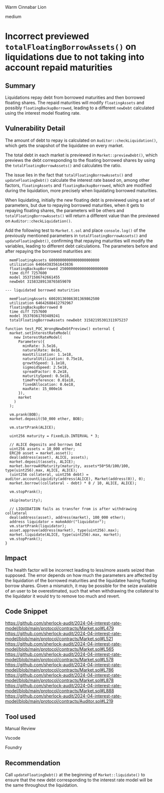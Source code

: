 Warm Cinnabar Lion

medium

# Incorrect previewed `totalFloatingBorrowAssets()` on liquidations due to not taking into account repaid maturities

## Summary

Liquidations repay debt from borrowed maturities and then borrowed floating shares. The repaid maturities will modify `floatingAssets` and possibly `floatingBackupBorrowed`, leading to a different `newDebt` calculated using the interest model floating rate.

## Vulnerability Detail

The amount of debt to repay is calculated on `Auditor::checkLiquidation()`, which gets the snapshot of the liquidatee on every market. 

The total debt in each market is previewed in `Market::previewDebt()`, which previews the debt corresponding to the floating borrowed shares by using the `totalFloatingBorrowAssets()` and calculates the ratio.

The issue lies in the fact that `totalFloatingBorrowAssets()` and `updateFloatingDebt()` calculate the interest rate based on, among other factors, `floatingAssets` and `floatingBackupBorrowed`, which are modified during the liquidation, more precisely when liquidating borrowed maturities.

When liquidating, initially the new floating debt is previewed using a set of parameters, but due to repaying borrowed maturities, when it gets to repaying floating shares, the parameters will be others and `totalFloatingBorrowAssets()` will return a different value than the previewed on `Auditor::checkLiquidation()`.

Add the following test to `Market.t.sol` and place `console.log()` of the previously mentioned parameters in `totalFloatingBorrowAssets()` and `updateFloatingDebt()`, confirming that repaying maturities will modify the variables, leading to different debt calculations.
The parameters before and after repaying the borrowed maturities are:
```solidity
  memFloatingAssets 60000000000000000000000
  utilization 64664383561643836
  floatingBackupBorrowed 2500000000000000000000
  time diff 7257600
  model 35371586742661455
  newDebt 31583289138765859070

--- liquidated borrowed maturities

  memFloatingAssets 60020136986301369862500
  utilization 64642688412792967
  floatingBackupBorrowed 0
  time diff 7257600
  model 35370361703489241
  totalFloatingBorrowAssets newDebt 31582195301311975237
```
```solidity
function test_POC_WrongNewDebtPreview() external {
  market.setInterestRateModel(
    new InterestRateModel(
      Parameters({
        minRate: 3.5e16,
        naturalRate: 8e16,
        maxUtilization: 1.1e18,
        naturalUtilization: 0.75e18,
        growthSpeed: 1.1e18,
        sigmoidSpeed: 2.5e18,
        spreadFactor: 0.2e18,
        maturitySpeed: 0.5e18,
        timePreference: 0.01e18,
        fixedAllocation: 0.6e18,
        maxRate: 15_000e16
      }),
      market
    )
  );
  
  vm.prank(BOB);
  market.deposit(50_000 ether, BOB);

  vm.startPrank(ALICE);

  uint256 maturity = FixedLib.INTERVAL * 3;

  // ALICE deposits and borrows DAI
  uint256 assets = 10_000 ether;
  ERC20 asset = market.asset();
  deal(address(asset), ALICE, assets);
  market.deposit(assets, ALICE);
  market.borrowAtMaturity(maturity, assets*50*50/100/100, type(uint256).max, ALICE, ALICE);
  (uint256 collateral, uint256 debt) = auditor.accountLiquidity(address(ALICE), Market(address(0)), 0);
  market.borrow((collateral - debt) * 8 / 10, ALICE, ALICE);
  
  vm.stopPrank();

  skip(maturity);

  // LIQUIDATION fails as transfer from is after withdrawing collateral
  deal(address(asset), address(market), 100_000 ether);
  address liquidator = makeAddr("liquidator");
  vm.startPrank(liquidator);
  asset.approve(address(market), type(uint256).max);
  market.liquidate(ALICE, type(uint256).max, market);
  vm.stopPrank();
}
```

## Impact

The health factor will be incorrect leading to less/more assets seized than supposed. The error depends on how much the parameters are affected by the liquidation of the borrowed maturities and the liquidatee having floating borrow shares. Given a mismatch, it may be possible for the seize available of an user to be overestimated, such that when withdrawing the collateral to the liquidator it would try to remove too much and revert.

## Code Snippet

https://github.com/sherlock-audit/2024-04-interest-rate-model/blob/main/protocol/contracts/Market.sol#L479
https://github.com/sherlock-audit/2024-04-interest-rate-model/blob/main/protocol/contracts/Market.sol#L521
https://github.com/sherlock-audit/2024-04-interest-rate-model/blob/main/protocol/contracts/Market.sol#L565
https://github.com/sherlock-audit/2024-04-interest-rate-model/blob/main/protocol/contracts/Market.sol#L578
https://github.com/sherlock-audit/2024-04-interest-rate-model/blob/main/protocol/contracts/Market.sol#L786
https://github.com/sherlock-audit/2024-04-interest-rate-model/blob/main/protocol/contracts/Market.sol#L878
https://github.com/sherlock-audit/2024-04-interest-rate-model/blob/main/protocol/contracts/Market.sol#L888
https://github.com/sherlock-audit/2024-04-interest-rate-model/blob/main/protocol/contracts/Auditor.sol#L219

## Tool used

Manual Review

Vscode

Foundry

## Recommendation

Call `updateFloatingDebt()` at the beginning of `Market::liquidate()` to ensure that the new debt corresponding to the interest rate model will be the same throughout the liquidation.